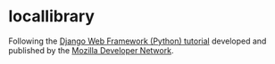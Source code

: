 # locallibrary

Following the [Django Web Framework (Python) tutorial](https://developer.mozilla.org/en-US/docs/Learn/Server-side/Django)
developed and published by the [Mozilla Developer Network](https://developer.mozilla.org).
